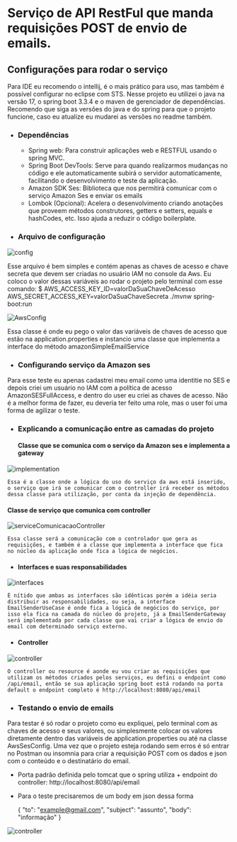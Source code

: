 # Serviço de API RestFul que manda requisições POST de envio de emails.

## Configurações para rodar o serviço
Para IDE eu recomendo o intellij, é o mais prático para uso, mas também é possível configurar no eclipse com STS. Nesse projeto eu utilizei o java na versão 17, o spring boot 3.3.4 e o maven de gerenciador de dependências. Recomendo que siga as versões do java e do spring para que o projeto funcione, caso eu atualize eu mudarei as versões no readme também.

- ### Dependências
  - Spring web: Para construir aplicações web e RESTFUL usando o spring MVC.
  - Spring Boot DevTools: Serve para quando realizarmos mudanças no código e ele automaticamente subirá o servidor automaticamente, facilitando o desenvolvimento e teste da aplicação.
  - Amazon SDK Ses: Biblioteca que nos permitirá comunicar com o serviço Amazon Ses e enviar os emails
  - Lombok (Opcional): Acelera o desenvolvimento criando anotações que proveem métodos construtores, getters e setters, equals e hashCodes, etc. Isso ajuda a reduzir o código boilerplate.
  
- ### Arquivo de configuração
<img src="readme_images/applicationProperties.png" alt="config">

Esse arquivo é bem simples e contém apenas as chaves de acesso e chave secreta que devem ser criadas no usuário IAM no console da Aws. Eu coloco o valor dessas variáveis ao rodar o projeto pelo terminal com esse comando: 
$ AWS_ACCESS_KEY_ID=valorDaSuaChaveDeAcesso  AWS_SECRET_ACCESS_KEY=valorDaSuaChaveSecreta ./mvnw spring-boot:run

<img src="readme_images/awsSesConfig.png" alt="AwsConfig">

Essa classe é onde eu  pego o valor das variáveis de chaves de acesso que estão na application.properties e instancio uma classe que implementa a interface do método amazonSimpleEmailService

- ### Configurando serviço da Amazon ses

Para esse teste eu apenas cadastrei meu email como uma identitie no SES  e depois criei um usuário no IAM com a política de acesso AmazonSESFullAccess, e dentro do user eu criei as chaves de acesso. Não é a melhor forma de fazer, eu deveria ter feito uma role, mas o user foi uma forma de agilizar o teste.


- ### Explicando a comunicação entre as camadas do projeto

  #### Classe que se comunica com o serviço da Amazon ses e implementa a gateway
<img src="readme_images/awsEmailSender.png" alt="implementation">
    
    Essa é a classe onde a lógica do uso do serviço da aws está inserido, o serviço que irá se comunicar com o controller irá receber os métodos dessa classe para utilização, por conta da injeção de dependência.


  #### Classe de serviço que comunica com controller
<img src="readme_images/emailSenderService.png" alt="serviceComunicacaoController">
    
    Essa classe será a comunicação com o controlador que gera as requisições, e também é a classe que implementa a interface que fica no núcleo da aplicação onde fica a lógica de negócios.
  - #### Interfaces e suas responsabilidades
<img src="readme_images/interfaces.png" alt="interfaces">
    
    É nítido que ambas as interfaces são idênticas porém a idéia seria distribuir as responsabilidades, ou seja, a interface EmailSenderUseCase é onde fica a lógica de negócios do serviço, por isso ela fica na camada do núcleo do projeto, já a EmailSenderGateway será implementada por cada classe que vai criar a lógica de envio do email com determinado serviço externo.

  - #### Controller
<img src="readme_images/resource.png" alt="controller">
    
    O controller ou resource é aonde eu vou criar as requisições que utilizam os métodos criados pelos serviços, eu defini o endpoint como /api/email, então se sua aplicação spring boot está rodando na porta default o endpoint completo é http://localhost:8080/api/email 

- ### Testando o envio de emails
Para testar é só rodar o projeto como eu expliquei, pelo terminal com as chaves de acesso e seus valores, ou simplesmente colocar os valores diretamente dentro das variáveis de application.properties ou até na classe AwsSesConfig. Uma vez que o projeto esteja rodando sem erros é só entrar no Postman ou insomnia para criar a requisição POST com os dados e json com o conteúdo e o destinatário do email.
 
- Porta padrão definida pelo tomcat que o spring utiliza + endpoint do controller: http://localhost:8080/api/email
- Para o teste precisaremos de um body em json dessa forma

  {
  "to": "example@gmail.com",
  "subject": "assunto",
  "body": "informação"
  }

<img src="readme_images/teste.png" alt="controller">
